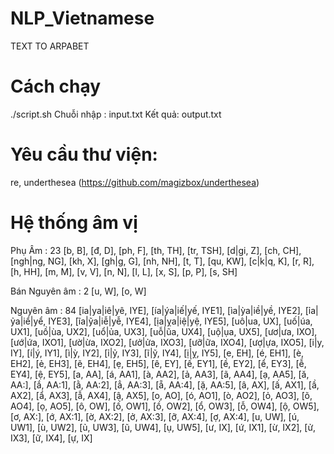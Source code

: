 # NLP_Vietnamese
TEXT TO ARPABET

# Cách chạy
./script.sh
Chuỗi nhập : input.txt
Kết quả: output.txt


# Yêu cầu thư viện:
re, underthesea (https://github.com/magizbox/underthesea)

# Hệ thống âm vị
Phụ Âm : 23
            [b, B],
            [đ, D],
            [ph, F],
            [th, TH],
            [tr, TSH],
            [d|gi, Z],
            [ch, CH],
            [ngh|ng, NG],
            [kh, X],
            [gh|g, G],
            [nh, NH],
            [t, T],
            [qu, KW],
            [c|k|q, K],
            [r, R],
            [h, HH],
            [m, M],
            [v, V],
            [n, N],
            [l, L],
            [x, S],
            [p, P],
            [s, SH]

Bán Nguyên âm : 2
            [u, W],
            [o, W]

Nguyên âm : 84
            [ia|ya|iê|yê, IYE],
            [ía|ýa|iế|yế, IYE1],
            [ìa|ỳa|iề|yề, IYE2],
            [ỉa|ỷa|iể|yể, IYE3],
            [ĩa|ỹa|iễ|yễ, IYE4],
            [ịa|ỵa|iệ|yệ, IYE5],
            [uô|ua, UX],
            [uố|úa, UX1],
            [uồ|ùa, UX2],
            [uổ|ủa, UX3],
            [uỗ|ũa, UX4],
            [uộ|ụa, UX5],
            [ươ|ưa, IXO],
            [ướ|ứa, IXO1],
            [ườ|ừa, IXO2],
            [ưở|ửa, IXO3],
            [ưỡ|ữa, IXO4],
            [ượ|ựa, IXO5],
            [i|y, IY],
            [í|ý, IY1],
            [ì|ỳ, IY2],
            [ỉ|ỷ, IY3],
            [ĩ|ỹ, IY4],
            [ị|ỵ, IY5],
            [e, EH],
            [é, EH1],
            [è, EH2],
            [ẻ, EH3],
            [ẽ, EH4],
            [ẹ, EH5],
            [ê, EY],
            [ế, EY1],
            [ề, EY2],
            [ể, EY3],
            [ễ, EY4],
            [ệ, EY5],
            [a, AA],
            [á, AA1],
            [à, AA2],
            [ả, AA3],
            [ã, AA4],
            [ạ, AA5],
            [ă, AA:],
            [ắ, AA:1],
            [ằ, AA:2],
            [ẳ, AA:3],
            [ẵ, AA:4],
            [ặ, AA:5],
            [â, AX],
            [ấ, AX1],
            [ầ, AX2],
            [ẩ, AX3],
            [ẫ, AX4],
            [ậ, AX5],
            [o, AO],
            [ó, AO1],
            [ò, AO2],
            [ỏ, AO3],
            [õ, AO4],
            [ọ, AO5],
            [ô, OW],
            [ố, OW1],
            [ồ, OW2],
            [ổ, OW3],
            [ỗ, OW4],
            [ộ, OW5],
            [ơ, AX:],
            [ớ, AX:1],
            [ờ, AX:2],
            [ở, AX:3],
            [ỡ, AX:4],
            [ợ, AX:4],
            [u, UW],
            [ú, UW1],
            [ù, UW2],
            [ủ, UW3],
            [ũ, UW4],
            [ụ, UW5],
            [ư, IX],
            [ứ, IX1],
            [ừ, IX2],
            [ử, IX3],
            [ữ, IX4],
            [ự, IX]